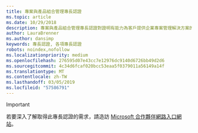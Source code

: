 ```yaml
---
title: 專案與產品組合管理專長認證
ms.topic: article
ms.date: 10/29/2018
description: 專案與產品組合管理專長認證對證明有能力為客戶提供企業專案管理解決方案的合作夥伴給予認可。
author: LauraBrenner
ms.author: dansimp
keywords: 專長認證, 各項專長認證
robots: noindex,nofollow
ms.localizationpriority: medium
ms.openlocfilehash: 276595d07e43cc7e12976dc9140d6726bb49d2d6
ms.sourcegitcommit: 4c34d6fcaf020bcc53eaa5f0379011a56149a14f
ms.translationtype: MT
ms.contentlocale: zh-TW
ms.lasthandoff: 03/05/2019
ms.locfileid: "57586791"
---
```

>[!IMPORTANT]
>若要深入了解取得此專長認證的需求，請造訪 [Microsoft 合作夥伴網路入口網站](https://partner.microsoft.com/membership/competencies)。

<!--

# Project and Portfolio Management 
The Project and Portfolio Management competency recognizes partners who demonstrate the ability to deliver enterprise project management solutions to customers.

## Project and Portfolio Partner option
The Project and Portfolio Partner Option is ideal for partners that deliver enterprise-wide project and portfolio management in both on-premises and cloud environments. Complete all the steps within the option to attain the Project and Portfolio Management competency.

###Silver
1. Your organization must have **2** individuals pass the exam requirements.

    - **2** individuals must each pass all the following exams:

        * [74-343](https://www.microsoft.com/en-us/learning/exam-74-343.aspx): Managing Projects with Microsoft Project
        * [70-348](https://www.microsoft.com/en-us/learning/exam-70-348.aspx): Managing Projects and Portfolios with Microsoft PPM

###Gold
1. Your organization must have **4** individuals pass the exam requirements.

    - **4** individuals must each pass all the following exams:

        * [74-343](https://www.microsoft.com/en-us/learning/exam-74-343.aspx): Managing Projects with Microsoft Project
        * [70-348](https://www.microsoft.com/en-us/learning/exam-70-348.aspx): Managing Projects and Portfolios with Microsoft PPM

    **AND** 

    - **2** of the same **4** individuals must each pass the following exam:

        *  [70-339](https://www.microsoft.com/en-us/learning/exam-70-339.aspx): Managing Microsoft SharePoint Server 2016
-->